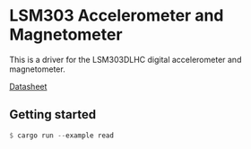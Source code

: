 # LSM303 Accelerometer and Magnetometer

This is a driver for the LSM303DLHC digital accelerometer and magnetometer.

[Datasheet](http://www.st.com/resource/en/datasheet/lsm303dlhc.pdf)

## Getting started

```rust
$ cargo run --example read
```
